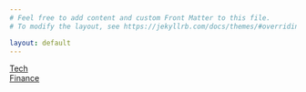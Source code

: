 ```yaml
---
# Feel free to add content and custom Front Matter to this file.
# To modify the layout, see https://jekyllrb.com/docs/themes/#overriding-theme-defaults

layout: default
---
```


[Tech](./navigation/tech.html) <br>
[Finance](./navigation/finance.html)